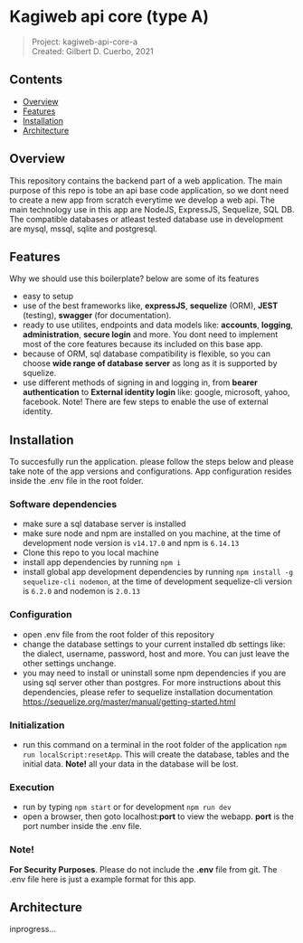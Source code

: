 # Kagiweb api core (type A)
 > Project: kagiweb-api-core-a  
 > Created: Gilbert D. Cuerbo, 2021


## Contents  
- [Overview](#overview)
- [Features](#features)
- [Installation](#installation)
- [Architecture](#architecture)


## Overview
This repository contains the backend part of a web application. The main purpose of this repo is tobe an api
base code application, so we dont need to create a new app from scratch everytime we develop a web api. The main
technology use in this app are NodeJS, ExpressJS, Sequelize, SQL DB. The compatible databases or atleast tested
database use in development are mysql, mssql, sqlite and postgresql.


## Features
Why we should use this boilerplate? below are some of its features
- easy to setup
- use of the best frameworks like, **expressJS**, **sequelize** (ORM), **JEST** (testing), **swagger** (for documentation).
- ready to use utilites, endpoints and data models like: **accounts**, **logging**, **administration**, **secure login** and more. You dont need to
  implement most of the core features because its included on this base app.
- because of ORM, sql database compatibility is flexible, so you can choose **wide range of database server** as long as it
  is supported by squelize.
- use different methods of signing in and logging in, from **bearer authentication** to **External identity login** like: google, microsoft, yahoo, facebook. Note! There are few steps to enable the use of external identity.


## Installation
To succesfully run the application. please follow the steps below and please take note of the app versions
and configurations. App configuration resides inside the .env file in the root folder.

### Software dependencies
- make sure a sql database server is installed
- make sure node and npm are installed on you machine, at the time of development node version
  is `v14.17.0` and npm is `6.14.13`
- Clone this repo to you local machine
- install app dependencies by running `npm i`
- install global app development dependencies by running `npm install -g sequelize-cli nodemon`,
  at the time of development sequelize-cli version is `6.2.0` and nodemon is `2.0.13`
 
### Configuration
- open .env file from the root folder of this repository
- change the database settings to your current installed db settings like: the dialect, username, password,
  host and more. You can just leave the other settings unchange.
- you may need to install or uninstall some npm dependencies if you are using sql server other than postgres. For more instructions
  about this dependencies, please refer to sequelize installation documentation https://sequelize.org/master/manual/getting-started.html
  
### Initialization
- run this command on a terminal in the root folder of the application ```npm run localScript:resetApp```. This will create the database, tables and the initial data. **Note!** all your data in the database will be lost.

### Execution
- run by typing `npm start` or for development `npm run dev`
- open a browser, then goto localhost:**port** to view the webapp. **port** is the port number inside the .env file.

### Note!
**For Security Purposes**. Please do not include the **.env** file from git. The .env file here is
just a example format for this app.


## Architecture
inprogress...